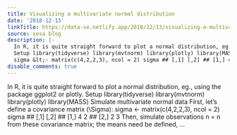 ```yaml
---
title: Visualizing a multivariate normal distribution
date: '2018-12-13'
linkTitle: https://data-se.netlify.app/2018/12/13/visualizing-a-multivariate-normal-distribution/
source: sesa blog
description: |-
  In R, it is quite straight forward to plot a normal distribution, eg., using the package ggplot2 or plotly.
  Setup library(tidyverse) library(mvtnorm) library(plotly) library(MASS) Simulate multivariate normal data First, let’s define a covariance matrix \(\Sigma\):
  sigma &lt;- matrix(c(4,2,2,3), ncol = 2) sigma ## [,1] [,2] ## [1,] 4 2 ## [2,] 2 3 Then, simulate observations n = n from these covariance matrix; the means need be defined, ...
disable_comments: true
---
```

In R, it is quite straight forward to plot a normal distribution, eg., using the package ggplot2 or plotly.
Setup library(tidyverse) library(mvtnorm) library(plotly) library(MASS) Simulate multivariate normal data First, let’s define a covariance matrix \(\Sigma\):
sigma &lt;- matrix(c(4,2,2,3), ncol = 2) sigma ## [,1] [,2] ## [1,] 4 2 ## [2,] 2 3 Then, simulate observations n = n from these covariance matrix; the means need be defined, ...